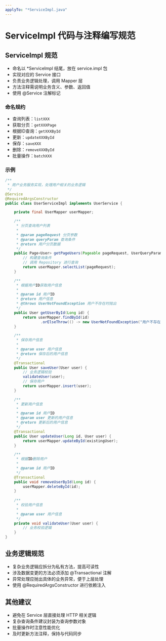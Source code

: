 ```yaml
---
applyTo: "*ServiceImpl.java"
---
```


# ServiceImpl 代码与注释编写规范

## ServiceImpl 规范

- 命名以 \*ServiceImpl 结尾，放在 service.impl 包
- 实现对应的 Service 接口
- 负责业务逻辑处理，调用 Mapper 层
- 方法注释需说明业务含义、参数、返回值
- 使用 @Service 注解标记

### 命名规约

- 查询列表：`listXXX`
- 获取分页：`getXXXPage`  
- 根据ID查询：`getXXXById`
- 更新：`updateXXXById`
- 保存：`saveXXX`
- 删除：`removeXXXById`
- 批量操作：`batchXXX`

### 示例

```java
/**
 * 用户业务服务实现，处理用户相关的业务逻辑
 */
@Service
@RequiredArgsConstructor
public class UserServiceImpl implements UserService {

    private final UserMapper userMapper;

    /**
     * 分页查询用户列表
     *
     * @param pageRequest 分页参数
     * @param queryParam 查询条件
     * @return 用户分页数据
     */
    public Page<User> getPageUsers(Pageable pageRequest, UserQueryParam queryParam) {
        // 构建查询条件
        // 调用 Repository 进行查询
        return userMapper.selectList(pageRequest);
    }

    /**
     * 根据用户ID获取用户信息
     *
     * @param id 用户ID
     * @return 用户信息
     * @throws UserNotFoundException 用户不存在时抛出
     */
    public User getUserById(Long id) {
        return userMapper.findById(id)
                .orElseThrow(() -> new UserNotFoundException("用户不存在"));
    }

    /**
     * 保存用户信息
     *
     * @param user 用户信息
     * @return 保存后的用户信息
     */
    @Transactional
    public User saveUser(User user) {
        // 业务逻辑校验
        validateUser(user);
        // 保存用户
        return userMapper.insert(user);
    }

    /**
     * 更新用户信息
     *
     * @param id 用户ID
     * @param user 更新的用户信息
     * @return 更新后的用户信息
     */
    @Transactional
    public User updateUser(Long id, User user) {
        return userMapper.updateById(existingUser);
    }

    /**
     * 根据ID删除用户
     *
     * @param id 用户ID
     */
    @Transactional
    public void removeUserById(Long id) {
        userMapper.deleteById(id);
    }
    
    /**
     * 校验用户信息
     *
     * @param user 用户信息
     */
    private void validateUser(User user) {
        // 业务校验逻辑
    }
}
```

## 业务逻辑规范

- 复杂业务逻辑应拆分为私有方法，提高可读性
- 涉及数据变更的方法必须添加 @Transactional 注解
- 异常处理应抛出具体的业务异常，便于上层处理
- 使用 @RequiredArgsConstructor 进行依赖注入

## 其他建议

- 避免在 Service 层直接处理 HTTP 相关逻辑
- 复杂查询条件建议封装为查询参数对象
- 批量操作时注意性能优化
- 及时更新方法注释，保持与代码同步
